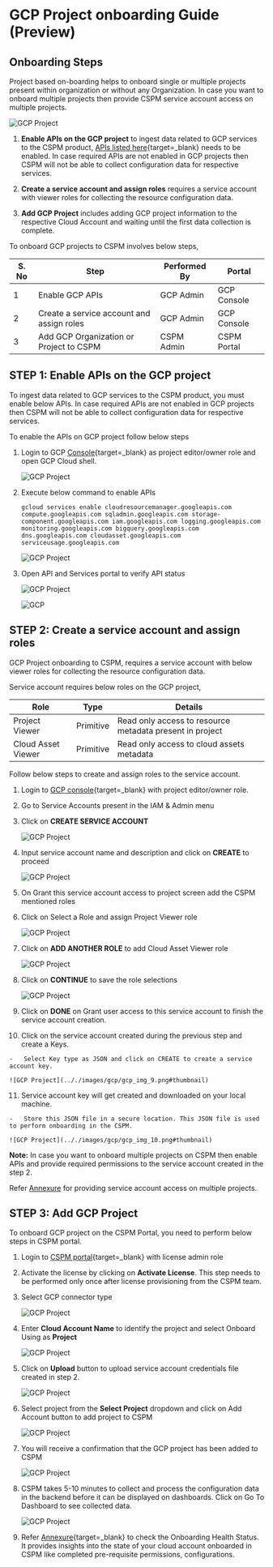 GCP Project onboarding Guide (Preview)
======================================

## Onboarding Steps

Project based on-boarding helps to onboard single or multiple projects present
within organization or without any Organization. In case you want to onboard
multiple projects then provide CSPM service account access on multiple projects.

![GCP Project](.././images/gcp/overview.png#thumbnail_1)

1. **Enable APIs on the GCP project** to ingest data related to GCP services to the CSPM product, [APIs listed here](../../onboardingGuide/gcpAnnexure/#gcp-apis-used-by-cspm-to-ingest-the-data){target=_blank} needs to be enabled. In case required APIs are not enabled in GCP projects then CSPM will not be able to collect configuration data for respective services.

2. **Create a service account and assign roles** requires a service account with viewer roles for collecting the resource configuration data.

3. **Add GCP Project**  includes adding GCP project information to the respective Cloud Account and waiting until the first data collection is complete.


To onboard GCP projects to CSPM involves below steps,

| S. No | Step                                      | Performed By | Portal      |
|--------|-------------------------------------------|--------------|-------------|
| 1      | Enable GCP APIs                           | GCP Admin    | GCP Console |
| 2      | Create a service account and assign roles | GCP Admin    | GCP Console |
| 3      | Add GCP Organization or Project to CSPM   | CSPM Admin   | CSPM Portal |



## STEP 1: Enable APIs on the GCP project

To ingest data related to GCP services to the CSPM product, you must enable below APIs. In case required APIs are not enabled in GCP projects then CSPM will not be able to collect configuration data for respective services.

To enable the APIs on GCP project follow below steps

1.  Login to GCP [Console](https://console.cloud.google.com/){target=_blank} as project editor/owner role and open GCP Cloud shell.

    ![GCP Project](.././images/gcp/gcp_img_1.png#thumbnail)

2.  Execute below command to enable APIs

        gcloud services enable cloudresourcemanager.googleapis.com compute.googleapis.com sqladmin.googleapis.com storage-component.googleapis.com iam.googleapis.com logging.googleapis.com monitoring.googleapis.com bigquery.googleapis.com dns.googleapis.com cloudasset.googleapis.com serviceusage.googleapis.com 


    ![GCP Project](.././images/gcp/gcp_img_2.png#thumbnail)

3.  Open API and Services portal to verify API status

    ![GCP Project](.././images/gcp/gcp_img_3.png#thumbnail)


    ![GCP](.././images/gcp/gcp_img_4.png#thumbnail)


## STEP 2: Create a service account and assign roles

GCP Project onboarding to CSPM, requires a service account with below viewer
roles for collecting the resource configuration data.

Service account requires below roles on the GCP project,

| Role               | Type      | Details                                                  |
|--------------------|-----------|----------------------------------------------------------|
| Project Viewer     | Primitive | Read only access to resource metadata present in project |
| Cloud Asset Viewer | Primitive | Read only access to cloud assets metadata                |

Follow below steps to create and assign roles to the service account.

1.  Login to [GCP console](https://console.cloud.google.com/){target=_blank} with project
    editor/owner role.

2.  Go to Service Accounts present in the IAM & Admin menu

3.  Click on **CREATE SERVICE ACCOUNT**

    ![GCP Project](.././images/gcp/gcp_img_5.png#thumbnail)

4.  Input service account name and description and click on **CREATE** to proceed

    ![GCP Project](.././images/gcp/gcp_img_6.png#thumbnail)

5.  On Grant this service account access to project screen add the CSPM
    mentioned roles

6.  Click on Select a Role and assign Project Viewer role

    ![GCP Project](.././images/gcp/gcp_img_7.png#thumbnail)

7.  Click on **ADD ANOTHER ROLE** to add Cloud Asset Viewer role

    ![GCP Project](.././images/gcp/gcp_img_8.png#thumbnail)

8.  Click on **CONTINUE** to save the role selections

    ![GCP Project](.././images/gcp/gcp_img_8.png#thumbnail)

9.  Click on **DONE** on Grant user access to this service account to finish the
    service account creation.

10.  Click on the service account created during the previous step and create a
    Keys.

    -   Select Key type as JSON and click on CREATE to create a service account key.

    ![GCP Project](.././images/gcp/gcp_img_9.png#thumbnail)

11.  Service account key will get created and downloaded on your local machine.

    -   Store this JSON file in a secure location. This JSON file is used to perform onboarding in the CSPM.

    ![GCP Project](.././images/gcp/gcp_img_10.png#thumbnail)

**Note:** In case you want to onboard multiple projects on CSPM then enable APIs
and provide required permissions to the service account created in the step 2.

Refer [Annexure](../../onboardingGuide/gcpAnnexure/#provide-service-account-access-on-multiple-gcp-project) for providing service account access on multiple projects.

## STEP 3: Add GCP Project

To onboard GCP project on the CSPM Portal, you need to perform below steps in CSPM portal.

1.  Login to [CSPM portal](https://app.cloudneeti.com){target=_blank} with license admin role

2.  Activate the license by clicking on **Activate License**.
    This step needs to be performed only once after license provisioning from the CSPM team.

    <!-- ![GCP Project](.././images/gcp/gcp1.png#thumbnail) -->

3.  Select GCP connector type

    ![GCP Project](.././images/gcp/addAccount.png#thumbnail)

4.  Enter **Cloud Account Name** to identify the project and select Onboard Using as **Project**

    ![GCP Project](.././images/gcp/addAccount_2.png#thumbnail)

5.  Click on **Upload** button to upload service account credentials file created in
    step 2. 

    ![GCP Project](.././images/gcp/gcp_1.png#thumbnail)

6.  Select project from the **Select Project** dropdown and click on Add Account
    button to add project to CSPM

    ![GCP Project](.././images/gcp/gcp_2.png#thumbnail)

7.  You will receive a confirmation that the GCP project has been added to CSPM

    ![GCP Project](.././images/gcp/gcp_3.png#thumbnail)

8.  CSPM takes 5-10 minutes to collect and process the configuration data in the
    backend before it can be displayed on dashboards. Click on Go To Dashboard to see collected data.

    ![GCP Project](.././images/gcp/gcp_4.png#thumbnail)

9.  Refer [Annexure](../../onboardingGuide/gcpAnnexure/#onboarding-health-status-page){target=_blank} to check the Onboarding Health Status. It provides insights into the state of your cloud account onboarded in CSPM like completed pre-requisite permissions, configurations.

